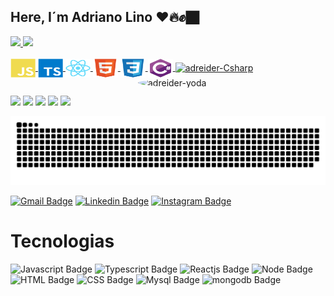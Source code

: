 ## Here, I´m Adriano Lino ❤️🔥✊🏿

<div>
  <a href="https://github.com/adreider">
    <img height="180em" src="https://github-readme-stats.vercel.app/api/top-langs/?username=adreider&layout=compact&langs_count=7&theme=tokyonight"/>
    <img height="180em" src="https://github-readme-stats.vercel.app/api?username=adreider&show_icons=true&theme=tokyonight&include_all_commits=true&count_private=true"/>
  
</div>
<div style="display: inline_block"><br>
  <img align="center" alt="adreider-Js" height="30" width="40" src="https://raw.githubusercontent.com/devicons/devicon/master/icons/javascript/javascript-plain.svg">
  <img align="center" alt="adreider-Ts" height="30" width="40" src="https://raw.githubusercontent.com/devicons/devicon/master/icons/typescript/typescript-plain.svg">
  <img align="center" alt="adreider-React" height="30" width="40" src="https://raw.githubusercontent.com/devicons/devicon/master/icons/react/react-original.svg">
  <img align="center" alt="adreider-HTML" height="30" width="40" src="https://raw.githubusercontent.com/devicons/devicon/master/icons/html5/html5-original.svg">
  <img align="center" alt="adreider-CSS" height="30" width="40" src="https://raw.githubusercontent.com/devicons/devicon/master/icons/css3/css3-original.svg">
  <img align="center" alt="adreider-Csharp" height="30" width="40" src="https://raw.githubusercontent.com/devicons/devicon/master/icons/csharp/csharp-original.svg">
  <img align="center" alt="adreider-Csharp" height="30" width="40" src="https://raw.githubusercontent.com/jmnote/z-icons/master/svg/git.svg">
  <img align="right" alt="adreider-yoda" style="border-radius: 50%" width="300px" src="https://static1.squarespace.com/static/5a16de5b32601eaa305506d6/t/5c136d9cf950b792938ca89d/1544777143962/giphy.gif?format%3D300w">
</div>
  
  ##
 
<div> 
  <a href="https://www.youtube.com/channel/UC_-uuuZbY0AAt9CViNzvc-Q" target="_blank"><img src="https://img.shields.io/badge/YouTube-FF0000?style=for-the-badge&logo=youtube&logoColor=white" target="_blank"></a>
  <a href="https://instagram.com/dri_lino_" target="_blank"><img src="https://img.shields.io/badge/-Instagram-%23E4405F?style=for-the-badge&logo=instagram&logoColor=white" target="_blank"></a>
 	<a href="https://www.twitch.tv/drinn" target="_blank"><img src="https://img.shields.io/badge/Twitch-9146FF?style=for-the-badge&logo=twitch&logoColor=white" target="_blank"></a>
  <a href = "mailto:adreidereconomic@gmail.com"><img src="https://img.shields.io/badge/-Gmail-%23333?style=for-the-badge&logo=gmail&logoColor=white" target="_blank"></a>
  <a href="https://www.linkedin.com/in/adriano-lino-de-souza-29847618b" target="_blank"><img src="https://img.shields.io/badge/-LinkedIn-%230077B5?style=for-the-badge&logo=linkedin&logoColor=white" target="_blank"></a> 
 
  ![](https://github.com/Platane/snk/raw/output/github-contribution-grid-snake.svg)
 
</div>

[![Gmail Badge](https://img.shields.io/badge/-adreidereconomic@gmail.com-6633cc?style=flat-square&logo=Gmail&logoColor=white&link=mailto:adreidereconomic@gmail.com)](mailto:adreidereconomic.com) [![Linkedin Badge](https://img.shields.io/badge/-Adriano%20Lino%20-6633cc?style=flat-square&logo=Linkedin&logoColor=white&link=http://www.linkedin.com/in/adriano-lino-de-souza-29847618b/)](https://www.linkedin.com/in/adriano-lino-de-souza-29847618b/) [![Instagram Badge](https://img.shields.io/badge/-@dri_lino_-6633cc?style=flat-square&logo=Instagram&logoColor=white&link=https://www.instagram.com/dri_lino_/)](https://www.instagram.com/dri_lino_/)

# Tecnologias
![Javascript Badge](https://img.shields.io/badge/-JavaScript-6633cc?style=flat-square&logo=JavaScript&logoColor=white) ![Typescript Badge](https://img.shields.io/badge/-Typescript-6633cc?style=flat-square&logo=Typescript&logoColor=white) ![Reactjs Badge](https://img.shields.io/badge/-ReactJS-6633cc?style=flat-square&logo=React&logoColor=white)
![Node Badge](https://img.shields.io/badge/-NodeJS-6633cc?style=flat-square&logo=Node.js&logoColor=white)  ![HTML Badge](https://img.shields.io/badge/-HTML-6633cc?style=flat-square&logo=HTML5&logoColor=white) ![CSS Badge](https://img.shields.io/badge/-CSS-6633cc?style=flat-square&logo=CSS3&logoColor=white) ![Mysql Badge](https://img.shields.io/badge/-MySQL-6633cc?style=flat-square&logo=mysql&logoColor=white) ![mongodb Badge](https://img.shields.io/badge/-MongoDB-6633cc?style=flat-square&logo=Mongodb&logoColor=white)
